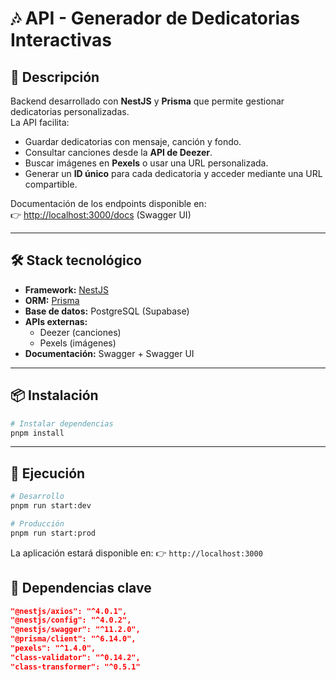 # 🎶 API - Generador de Dedicatorias Interactivas
## 🌟 Descripción

Backend desarrollado con **NestJS** y **Prisma** que permite gestionar dedicatorias personalizadas.  
La API facilita:

- Guardar dedicatorias con mensaje, canción y fondo.  
- Consultar canciones desde la **API de Deezer**.  
- Buscar imágenes en **Pexels** o usar una URL personalizada.  
- Generar un **ID único** para cada dedicatoria y acceder mediante una URL compartible.  

Documentación de los endpoints disponible en:  
👉 [http://localhost:3000/docs](http://localhost:3000/docs) (Swagger UI)

---

## 🛠️ Stack tecnológico

- **Framework:** [NestJS](https://nestjs.com)  
- **ORM:** [Prisma](https://www.prisma.io/)  
- **Base de datos:** PostgreSQL (Supabase)  
- **APIs externas:**  
  - Deezer (canciones)  
  - Pexels (imágenes)  
- **Documentación:** Swagger + Swagger UI  

---

## 📦 Instalación

```bash
# Instalar dependencias
pnpm install
````

---

## 🚀 Ejecución

```bash
# Desarrollo
pnpm run start:dev

# Producción
pnpm run start:prod
```

La aplicación estará disponible en:
👉 `http://localhost:3000`



## 🧩 Dependencias clave

```json
"@nestjs/axios": "^4.0.1",
"@nestjs/config": "^4.0.2",
"@nestjs/swagger": "^11.2.0",
"@prisma/client": "^6.14.0",
"pexels": "^1.4.0",
"class-validator": "^0.14.2",
"class-transformer": "^0.5.1"
```
